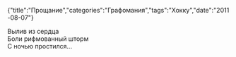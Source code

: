 {"title":"Прощание","categories":"Графомания","tags":"Хокку","date":"2011-08-07"}

Вылив из сердца  
Боли рифмованный шторм  
С ночью простился...
